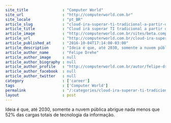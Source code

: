 ```yaml
---
site_title               : "Computer World"
site_url                 : "http://computerworld.com.br"
site_locale              : "pt_BR"
article_slug             : "cloud-ira-superar-ti-tradicional-a-partir-de-2021"
article_title            : "Cloud irá superar TI tradicional a partir de 2021"
article_image            : "http://computerworld.com.br/sites/beta.computerworld.com.br/files/news_articles/balanca_estrategia.jpg"
article_url              : "http://computerworld.com.br/cloud-ira-superar-ti-tradicional-partir-de-2021"
article_published_at     : "2016-10-04T17:14:00-03:00"
article_description      : "Ideia é que, até 2030, somente a nuvem pública abrigue nada menos que 52% das cargas totais de tecnologia da informação."
article_author_name      : "Felipe Drehe"
article_author_image     : null
article_author_biography : null
article_author_profile   : "http://computerworld.com.br/autor/felipe-dreher"
article_author_facebook  : null
article_author_twitter   : null
category                 : ['career']
tags                     : ['Computer World']
permalink                : "/:categories/cloud-ira-superar-ti-tradicional-a-partir-de-2021/"
layout                   : post
---
```


Ideia é que, até 2030, somente a nuvem pública abrigue nada menos que 52% das cargas totais de tecnologia da informação.
